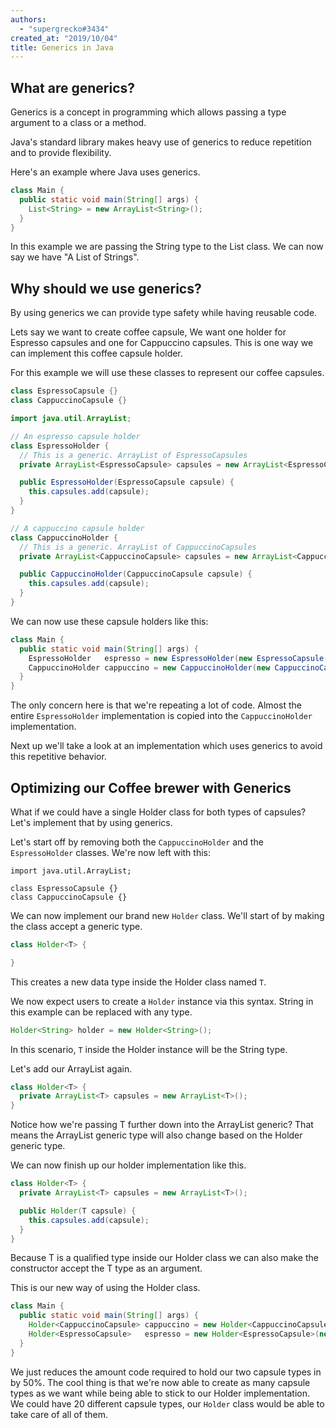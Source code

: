 ```yaml
---
authors:
  - "supergrecko#3434"
created_at: "2019/10/04"
title: Generics in Java
---
```


## What are generics?

Generics is a concept in programming which allows passing a type argument to a class or a method.

Java's standard library makes heavy use of generics to reduce repetition and to provide flexibility.
 
Here's an example where Java uses generics.

```java
class Main {
  public static void main(String[] args) {
    List<String> = new ArrayList<String>();
  }
}
```

In this example we are passing the String type to the List class. We can now say we have "A List of Strings".

## Why should we use generics?

By using generics we can provide type safety while having reusable code. 

Lets say we want to create coffee capsule, We want one holder for Espresso capsules and one for Cappuccino capsules. This is one way we can implement this coffee capsule holder.

For this example we will use these classes to represent our coffee capsules.

```java
class EspressoCapsule {}
class CappuccinoCapsule {}
```

```java
import java.util.ArrayList;

// An espresso capsule holder
class EspressoHolder {
  // This is a generic. ArrayList of EspressoCapsules
  private ArrayList<EspressoCapsule> capsules = new ArrayList<EspressoCapsule>();  

  public EspressoHolder(EspressoCapsule capsule) {
    this.capsules.add(capsule);
  }
}

// A cappuccino capsule holder
class CappuccinoHolder {
  // This is a generic. ArrayList of CappuccinoCapsules
  private ArrayList<CappuccinoCapsule> capsules = new ArrayList<CappuccinoCapsule>();

  public CappuccinoHolder(CappuccinoCapsule capsule) {
    this.capsules.add(capsule);
  }
}
```

We can now use these capsule holders like this:

```java
class Main {
  public static void main(String[] args) {
    EspressoHolder   espresso = new EspressoHolder(new EspressoCapsule());
    CappuccinoHolder cappuccino = new CappuccinoHolder(new CappuccinoCapsule());
  }
}
```

The only concern here is that we're repeating a lot of code. Almost the entire `EspressoHolder` implementation is copied into the `CappuccinoHolder` implementation.

Next up we'll take a look at an implementation which uses generics to avoid this repetitive behavior.

## Optimizing our Coffee brewer with Generics

What if we could have a single Holder class for both types of capsules? Let's implement that by using generics. 

Let's start off by removing both the `CappuccinoHolder` and the `EspressoHolder` classes. We're now left with this:

```
import java.util.ArrayList;

class EspressoCapsule {}
class CappuccinoCapsule {}
```

We can now implement our brand new `Holder` class. We'll start of by making the class accept a generic type.

```java
class Holder<T> {

}
```

This creates a new data type inside the Holder class named `T`.

We now expect users to create a `Holder` instance via this syntax. String in this example can be replaced with any type.

```java
Holder<String> holder = new Holder<String>();
```

In this scenario, `T` inside the Holder instance will be the String type.

Let's add our ArrayList again.

```java
class Holder<T> {
  private ArrayList<T> capsules = new ArrayList<T>();
}
```

Notice how we're passing T further down into the ArrayList generic? That means the ArrayList generic type will also change based on the Holder generic type.

We can now finish up our holder implementation like this.

```java
class Holder<T> {
  private ArrayList<T> capsules = new ArrayList<T>();

  public Holder(T capsule) {
    this.capsules.add(capsule);
  }
}
```

Because T is a qualified type inside our Holder class we can also make the constructor accept the T type as an argument.

This is our new way of using the Holder class.

```java
class Main {
  public static void main(String[] args) {
    Holder<CappuccinoCapsule> cappuccino = new Holder<CappuccinoCapsule>(new CappuccinoCapsule());
    Holder<EspressoCapsule>   espresso = new Holder<EspressoCapsule>(new EspressoCapsule());
  }
}
```

We just reduces the amount code required to hold our two capsule types in by 50%. The cool thing is that we're now able to create as many capsule types as we want while being able to stick to our Holder implementation. We could have 20 different capsule types, our `Holder` class would be able to take care of all of them.